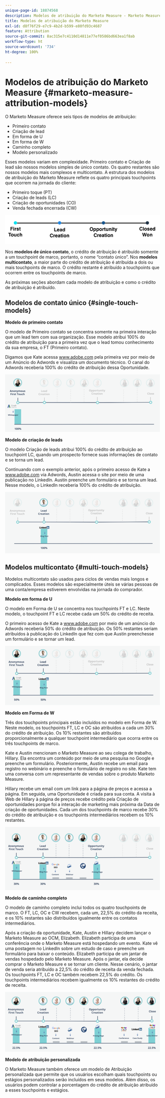 ```yaml
---
unique-page-id: 18874568
description: Modelos de atribuição do Marketo Measure - Marketo Measure - Documentação do produto
title: Modelos de atribuição do Marketo Measure
exl-id: d8f76f29-e7c9-4b2d-b599-e80fd93c4687
feature: Attribution
source-git-commit: 8ac315e7c4110d14811e77ef0586bd663ea1f8ab
workflow-type: ht
source-wordcount: '734'
ht-degree: 100%

---
```


# Modelos de atribuição do Marketo Measure {#marketo-measure-attribution-models}

O Marketo Measure oferece seis tipos de modelos de atribuição:

* Primeiro contato
* Criação de lead
* Em forma de U
* Em forma de W
* Caminho completo
* Modelo personalizado

Esses modelos variam em complexidade. Primeiro contato e Criação de lead são nossos modelos simples de único contato. Os quatro restantes são nossos modelos mais complexos e multicontato. A estrutura dos modelos de atribuição do Marketo Measure reflete os quatro principais touchpoints que ocorrem na jornada do cliente:

* Primeiro toque (PT)
* Criação de leads (LC)
* Criação de oportunidades (CO)
* Venda fechada encerrada (CW)

![](assets/1-1.png)

Nos **modelos de único contato**, o crédito de atribuição é atribuído somente a um touchpoint de marco, portanto, o nome “contato único”.
Nos **modelos multicontato**, a maior parte do crédito de atribuição é atribuída a dois ou mais touchpoints de marco. O crédito restante é atribuído a touchpoints que ocorrem entre os touchpoints de marco.

As próximas seções abordam cada modelo de atribuição e como o crédito de atribuição é atribuído.

## Modelos de contato único {#single-touch-models}

**Modelo de primeiro contato**

O modelo de Primeiro contato se concentra somente na primeira interação que um lead tem com sua organização. Esse modelo atribui 100% do crédito de atribuição para a primeira vez que o lead tomou conhecimento da sua empresa, o FT (Primeiro contato).

Digamos que Kate acessa www.adobe.com pela primeira vez por meio de um Anúncio do Adwords e visualiza um documento técnico. O canal do Adwords receberia 100% do crédito de atribuição dessa Oportunidade.

![](assets/2.png)

**Modelo de criação de leads**

O modelo Criação de leads atribui 100% do crédito de atribuição ao touchpoint LC, quando um prospecto fornece suas informações de contato e se torna um lead.

Continuando com o exemplo anterior, após o primeiro acesso de Kate a www.adobe.com via Adwords, Austin acessa o site por meio de uma publicação no LinkedIn. Austin preenche um formulário e se torna um lead. Nesse modelo, o LinkedIn receberia 100% do crédito de atribuição.

![](assets/3.png)

## Modelos multicontato {#multi-touch-models}

Modelos multicontato são usados para ciclos de vendas mais longos e complicados. Esses modelos são especialmente úteis se várias pessoas de uma conta/empresa estiverem envolvidas na jornada do comprador.

**Modelo em forma de U**

O modelo em Forma de U se concentra nos touchpoints FT e LC. Neste modelo, o touchpoint FT e LC recebe cada um 50% do crédito de receita.

O primeiro acesso de Kate a www.adobe.com por meio de um anúncio do Adwords receberia 50% do crédito de atribuição. Os 50% restantes seriam atribuídos à publicação do LinkedIn que fez com que Austin preenchesse um formulário e se tornar um lead.

![](assets/4.png)

**Modelo em Forma de W**

Três dos touchpoints principais estão incluídos no modelo em Forma de W. Neste modelo, os touchpoints FT, LC e OC são atribuídos a cada um 30% do crédito de atribuição. Os 10% restantes são atribuídos proporcionalmente a qualquer touchpoint intermediário que ocorra entre os três touchpoints de marco.

Kate e Austin mencionam o Marketo Measure ao seu colega de trabalho, Hillary. Ela encontra um conteúdo por meio de uma pesquisa no Google e preenche um formulário. Posteriormente, Austin recebe um email para registro no webinário e preenche o formulário de registro no site. Kate tem uma conversa com um representante de vendas sobre o produto Marketo Measure.

Hillary recebe um email com um link para a página de preços e acessa a página. Em seguida, uma Oportunidade é criada para sua conta. A visita à Web de Hillary à página de preços recebe crédito pela Criação de oportunidades porque foi a interação de marketing mais próxima da Data de criação de oportunidades. Cada um dos touchpoints de marco recebe 30% do crédito de atribuição e os touchpoints intermediários recebem os 10% restantes.

![](assets/5.png)

**Modelo de caminho completo**

O modelo de caminho completo inclui todos os quatro touchpoints de marco. O FT, LC, OC e CW recebem, cada um, 22,5% do crédito da receita, e os 10% restantes são distribuídos igualmente entre os contatos intermediários.

Após a criação da oportunidade, Kate, Austin e Hillary decidem lançar o Marketo Measure ao OCM, Elizabeth. Elizabeth participa de uma conferência onde o Marketo Measure está hospedando um evento. Kate vê uma postagem no LinkedIn sobre um estudo de caso e preenche um formulário para baixar o conteúdo. Elizabeth participa de um jantar de vendas hospedado pelo Marketo Measure. Após o jantar, ela decide comprar o Marketo Measure e se tornar um cliente. Nesse cenário, o jantar de venda seria atribuído a 22,5% do crédito de receita da venda fechada. Os touchpoints FT, LC e OC também recebem 22,5% do crédito. Os touchpoints intermediários recebem igualmente os 10% restantes do crédito de receita.

![](assets/6.png)

**Modelo de atribuição personalizada**

O Marketo Measure também oferece um modelo de Atribuição personalizada que permite que os usuários escolham quais touchpoints ou estágios personalizados serão incluídos em seus modelos. Além disso, os usuários podem controlar a porcentagem do crédito de atribuição atribuído a esses touchpoints e estágios.
